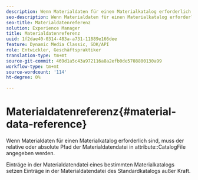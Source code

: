 ```yaml
---
description: Wenn Materialdaten für einen Materialkatalog erforderlich sind, muss der relative oder absolute Pfad der Materialdatendatei im Attribut CatalogFile angegeben werden.
seo-description: Wenn Materialdaten für einen Materialkatalog erforderlich sind, muss der relative oder absolute Pfad der Materialdatendatei im Attribut CatalogFile angegeben werden.
seo-title: Materialdatenreferenz
solution: Experience Manager
title: Materialdatenreferenz
uuid: 1f2dae40-0314-483a-a731-11889e166dee
feature: Dynamic Media Classic, SDK/API
role: Entwickler, Geschäftspraktiker
translation-type: tm+mt
source-git-commit: 469d1a5c43a972116a8a2efb0de5708800130a99
workflow-type: tm+mt
source-wordcount: '114'
ht-degree: 0%

---
```



# Materialdatenreferenz{#material-data-reference}

Wenn Materialdaten für einen Materialkatalog erforderlich sind, muss der relative oder absolute Pfad der Materialdatendatei in attribute::CatalogFile angegeben werden.

Einträge in der Materialdatendatei eines bestimmten Materialkatalogs setzen Einträge in der Materialdatendatei des Standardkatalogs außer Kraft.
